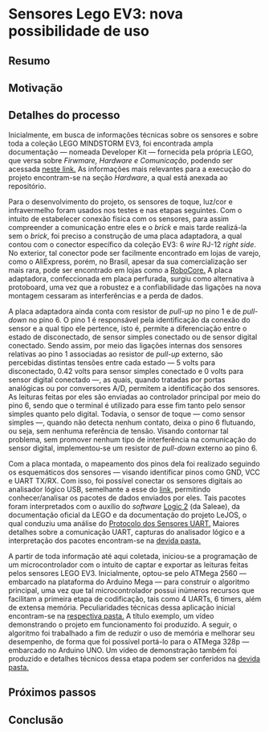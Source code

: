 # Sensores Lego EV3: nova possibilidade de uso 

## Resumo 

## Motivação

## Detalhes do processo

Inicialmente, em busca de informações técnicas sobre os sensores e sobre toda a coleção LEGO MINDSTORM EV3, foi encontrada ampla documentação — nomeada Developer Kit — fornecida pela própria LEGO, que versa sobre *Firwmare, Hardware e Comunicação*, podendo ser acessada [neste link.](https://education.lego.com/en-us/product-resources/mindstorms-ev3/downloads/developer-kits) As informações mais relevantes para a execução do projeto encontram-se na seção *Hardware*, a qual está anexada ao repositório.

Para o desenvolvimento do projeto, os sensores de toque, luz/cor e infravermelho foram usados nos testes e nas etapas seguintes. Com o intuito de estabelecer conexão física com os sensores, para assim compreender a comunicação entre eles e o *brick* e mais tarde realizá-la sem o *brick*, foi preciso a construção de uma placa adaptadora, a qual contou com o conector específico da coleção EV3: 6 *wire* RJ-12 *right side*. No exterior, tal conector pode ser facilmente encontrado em lojas de varejo, como o AliExpress, porém, no Brasil, apesar da sua comercialização ser mais rara, pode ser encontrado em lojas como a [RoboCore.](https://www.robocore.net/) A placa adaptadora, confeccionada em placa perfurada, surgiu como alternativa à protoboard, uma vez que a robustez e a confiabilidade das ligações na nova montagem cessaram as interferências e a perda de dados.

A placa adaptadora ainda conta com resistor de *pull-up* no pino 1 e de *pull-down* no pino 6. O pino 1 é responsável pela identificação da conexão do sensor e a qual tipo ele pertence, isto é, permite a diferenciação entre o estado de disconectado, de sensor simples conectado ou de sensor digital conectado. Sendo assim, por meio das ligações internas dos sensores relativas ao pino 1 associadas ao resistor de *pull-up* externo, são percebidas distintas tensões entre cada estado — 5 volts para disconectado, 0.42 volts para sensor simples conectado e 0 volts para sensor digital conectado —, as quais, quando tratadas por portas analógicas ou por conversores A/D, permitem a identificação dos sensores. As leituras feitas por eles são enviadas ao controlador principal por meio do pino 6, sendo que o terminal é utilizado para esse fim tanto pelo sensor simples quanto pelo digital. Todavia, o sensor de toque — como sensor simples —, quando não detecta nenhum contato, deixa o pino 6 flutuando, ou seja, sem nenhuma referência de tensão. Visando contornar tal problema, sem promover nenhum tipo de interferência na comunicação do sensor digital, implementou-se um resistor de *pull-down* externo ao pino 6. 

Com a placa montada, o mapeamento dos pinos dela foi realizado seguindo os esquemáticos dos sensores — visando identificar pinos como GND, VCC e UART TX/RX. Com isso, foi possível conectar os sensores digitais ao analisador lógico USB, semelhante a esse do [link,](https://www.usinainfo.com.br/testadores-e-medidores-diversos/analisador-logico-24mhz-8ch-al24-2691.html) permitindo conhecer/analisar os pacotes de dados enviados por eles. Tais pacotes foram interpretados com o auxílio do *software* [Logic 2](https://www.saleae.com/downloads/) (da Saleae), da documentação oficial da LEGO e da documentação do projeto LeJOS, o qual conduziu uma análise do [Protocolo dos Sensores UART.](https://sourceforge.net/p/lejos/wiki/UART%20Sensor%20Protocol/) Maiores detalhes sobre a comunicação UART, capturas do analisador lógico e a interpretação dos pacotes encontram-se na [devida pasta.](https://github.com/JoaoSenirio/LEGOEV3_Sensors_NewUsability/tree/main/Logic%20Analyser%20Captures)

A partir de toda informação até aqui coletada, iniciou-se a programação de um microcontrolador com o intuito de captar e exportar as leituras feitas pelos sensores LEGO EV3. Inicialmente, optou-se pelo ATMega 2560 — embarcado na plataforma do Arduino Mega — para construir o algoritmo principal, uma vez que tal microcontrolador possui inúmeros recursos que facilitam a primeira etapa de codificação, tais como 4 UARTs, 6 timers, além de extensa memória. Peculiaridades técnicas dessa aplicação inicial encontram-se na [respectiva pasta.](https://github.com/JoaoSenirio/LEGOEV3_Sensors_NewUsability/tree/main/Controlling_sensors_1.0_MEGA) A título exemplo, um vídeo demonstrando o projeto em funcionamento foi produzido. A seguir, o algoritmo foi trabalhado a fim de reduzir o uso de memória e melhorar seu desempenho, de forma que foi possível portá-lo para o ATMega 328p — embarcado no Arduino UNO. Um vídeo de demonstração também foi produzido e detalhes técnicos dessa etapa podem ser conferidos na [devida pasta.](https://github.com/JoaoSenirio/LEGOEV3_Sensors_NewUsability/tree/main/Controlling_Sensors_1.0_UNO) 

## Próximos passos 
## Conclusão